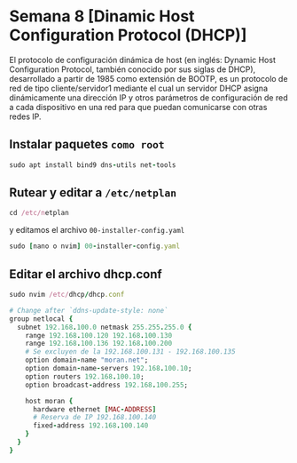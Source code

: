 # Semana 8 [Dinamic Host Configuration Protocol (DHCP)]
El protocolo de configuración dinámica de host (en inglés: Dynamic Host Configuration Protocol,
también conocido por sus siglas de DHCP), desarrollado a partir de 1985 como extensión de BOOTP,
es un protocolo de red de tipo cliente/servidor1​ mediante el cual un servidor DHCP asigna dinámicamente
una dirección IP y otros parámetros de configuración de red a cada dispositivo en una red para que
puedan comunicarse con otras redes IP.

## Instalar paquetes `como root`
```ruby
sudo apt install bind9 dns-utils net-tools
```

## Rutear y editar a `/etc/netplan`
```ruby
cd /etc/netplan
```
y editamos el archivo `00-installer-config.yaml`

```ruby
sudo [nano o nvim] 00-installer-config.yaml
```

## Editar el archivo dhcp.conf
```ruby
sudo nvim /etc/dhcp/dhcp.conf

# Change after `ddns-update-style: none`
group netlocal {
  subnet 192.168.100.0 netmask 255.255.255.0 {
    range 192.168.100.120 192.168.100.130
    range 192.168.100.136 192.168.100.200
    # Se excluyen de la 192.168.100.131 - 192.168.100.135
    option domain-name "moran.net";
    option domain-name-servers 192.168.100.10;
    option routers 192.168.100.10;
    option broadcast-address 192.168.100.255;

    host moran {
      hardware ethernet [MAC-ADDRESS]
      # Reserva de IP 192.168.100.140
      fixed-address 192.168.100.140
    }
  }
}
```
